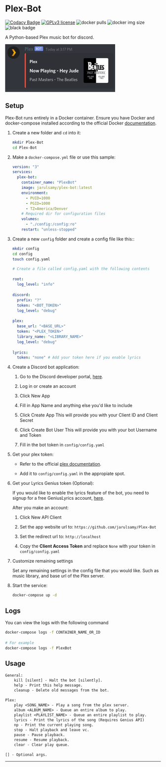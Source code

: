 # Plex-Bot

[![Codacy Badge](https://api.codacy.com/project/badge/Grade/c93b8ff976ce4205a95046487917476b)](https://app.codacy.com/manual/jarulsamy/Plex-Bot?utm_source=github.com&utm_medium=referral&utm_content=jarulsamy/Plex-Bot&utm_campaign=Badge_Grade_Dashboard)
[![GPLv3 license](https://img.shields.io/badge/License-GPLv3-blue.svg)](http://perso.crans.org/besson/LICENSE.html)
![docker pulls](https://img.shields.io/docker/pulls/jarulsamy/plex-bot)
![docker img size](https://img.shields.io/docker/image-size/jarulsamy/plex-bot)
![black badge](https://img.shields.io/badge/code%20style-black-000000.svg)

A Python-based Plex music bot for discord.

![screenshot](assets/screenshot.png)

## Setup

Plex-Bot runs entirely in a Docker container. Ensure you have Docker and docker-compose installed according to the official Docker [documentation](https://docs.docker.com/get-docker/).

1. Create a new folder and `cd` into it:

   ```bash
   mkdir Plex-Bot
   cd Plex-Bot
   ```

2. Make a `docker-compose.yml` file or use this sample:

   ```yml
   version: "3"
   services:
     plex-bot:
       container_name: "PlexBot"
       image: jarulsamy/plex-bot:latest
       environment:
         - PUID=1000
         - PGID=1000
         - TZ=America/Denver
       # Required dir for configuration files
       volumes:
         - "./config:/config:ro"
       restart: "unless-stopped"
   ```

3. Create a new `config` folder and create a config file like this::

    ```bash
    mkdir config
    cd config
    touch config.yaml
    ```

   ```yml
   # Create a file called config.yaml with the following contents

   root:
     log_level: "info"

   discord:
     prefix: "?"
     token: "<BOT_TOKEN>"
     log_level: "debug"

   plex:
     base_url: "<BASE_URL>"
     token: "<PLEX_TOKEN>"
     library_name: "<LIBRARY_NAME>"
     log_level: "debug"

   lyrics:
     token: "none" # Add your token here if you enable lyrics
   ```

4. Create a Discord bot application:

    1. Go to the Discord developer portal, [here](https://discord.com/developers/applications).

    2. Log in or create an account

    3. Click New App

    4. Fill in App Name and anything else you'd like to include

    5. Click Create App
        This will provide you with your Client ID and Client Secret

    6. Click Create Bot User
        This will provide you with your bot Username and Token

    7. Fill in the bot token in `config/config.yaml`

5. Get your plex token:

     * Refer to the official [plex documentation](https://support.plex.tv/articles/204059436-finding-an-authentication-token-x-plex-token/).

     * Add it to `config/config.yaml` in the appropiate spot.

6. Get your Lyrics Genius token (Optional):

   If you would like to enable the lyrics feature of the bot, you need to signup for a free GeniusLyrics account, [here](https://genius.com/api-clients).

   After you make an account:

   1. Click New API Client

   2. Set the app website url to: `https://github.com/jarulsamy/Plex-Bot`

   3. Set the redirect url to: `http://localhost`

   4. Copy the **Client Access Token** and replace `None` with your token in `config/config.yaml`

7. Customize remaining settings

    Set any remaining settings in the config file that you would like. Such as music library, and base url of the Plex server.

8. Start the service:

   ```bash
   docker-compose up -d
   ```

## Logs

You can view the logs with the following command

```bash
docker-compose logs -f CONTAINER_NAME_OR_ID

# For example
docker-compose logs -f PlexBot
```

## Usage

```text
General:
    kill [silent] - Halt the bot [silently].
    help - Print this help message.
    cleanup - Delete old messages from the bot.

Plex:
    play <SONG_NAME> - Play a song from the plex server.
    album <ALBUM_NAME> - Queue an entire album to play.
    playlist <PLAYLIST_NAME> - Queue an entire playlist to play.
    lyrics - Print the lyrics of the song (Requires Genius API)
    np - Print the current playing song.
    stop - Halt playback and leave vc.
    pause - Pause playback.
    resume - Resume playback.
    clear - Clear play queue.

[] - Optional args.
```

* * *

